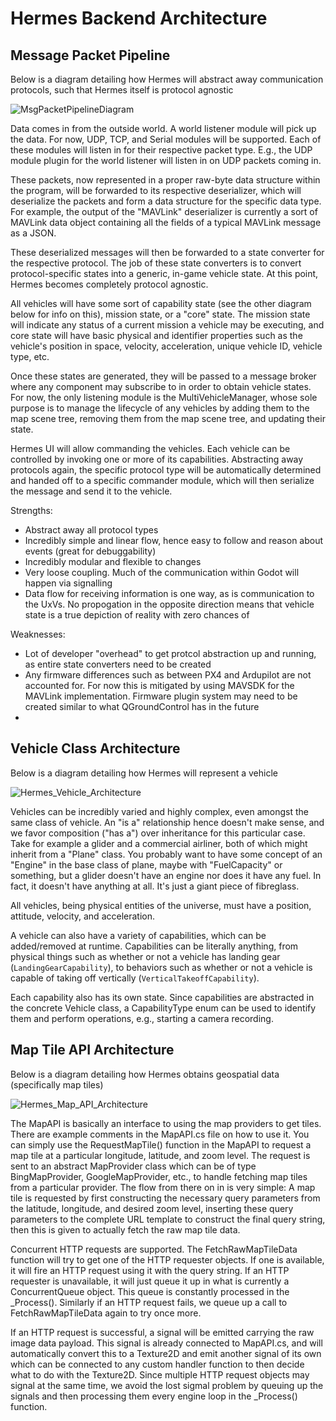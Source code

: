 # Hermes Backend Architecture

## Message Packet Pipeline
Below is a diagram detailing how Hermes will abstract away communication protocols, such that Hermes itself is protocol agnostic

![MsgPacketPipelineDiagram](https://github.com/user-attachments/assets/1316d253-d53c-4a0c-bbf0-5adc09d5df89)


Data comes in from the outside world. A world listener module will pick up the data. For now, UDP, TCP, and Serial modules will be supported. Each of these modules will listen in for their respective packet type. E.g., the UDP module plugin for the world listener will listen in on UDP packets coming in.

These packets, now represented in a proper raw-byte data structure within the program, will be forwarded to its respective deserializer, which will deserialize the packets and form a data structure for the specific data type. For example, the output of the "MAVLink" deserializer is currently a sort of MAVLink data object containing all the fields of a typical MAVLink message as a JSON.

These deserialized messages will then be forwarded to a state converter for the respective protocol. The job of these state converters is to convert protocol-specific states into a generic, in-game vehicle state. At this point, Hermes becomes completely protocol agnostic. 

All vehicles will have some sort of capability state (see the other diagram below for info on this), mission state, or a "core" state. The mission state will indicate any status of a current mission a vehicle may be executing, and core state will have basic physical and identifier properties such as the vehicle's position in space, velocity, acceleration, unique vehicle ID, vehicle type, etc.

Once these states are generated, they will be passed to a message broker where any component may subscribe to in order to obtain vehicle states. For now, the only listening module is the MultiVehicleManager, whose sole purpose is to manage the lifecycle of any vehicles by adding them to the map scene tree, removing them from the map scene tree, and updating their state. 

Hermes UI will allow commanding the vehicles. Each vehicle can be controlled by invoking one or more of its capabilities. Abstracting away protocols again, the specific protocol type will be automatically determined and handed off to a specific commander module, which will then serialize the message and send it to the vehicle. 

Strengths:
- Abstract away all protocol types
- Incredibly simple and linear flow, hence easy to follow and reason about events (great for debuggability)
- Incredibly modular and flexible to changes
- Very loose coupling. Much of the communication within Godot will happen via signalling
- Data flow for receiving information is one way, as is communication to the UxVs. No propogation in the opposite direction means that vehicle state is a true depiction of reality with zero chances of 

Weaknesses:
- Lot of developer "overhead" to get protcol abstraction up and running, as entire state converters need to be created
- Any firmware differences such as between PX4 and Ardupilot are not accounted for. For now this is mitigated by using MAVSDK for the MAVLink implementation. Firmware plugin system may need to be created similar to what QGroundControl has in the future
- 

## Vehicle Class Architecture
Below is a diagram detailing how Hermes will represent a vehicle 

![Hermes_Vehicle_Architecture](https://github.com/user-attachments/assets/1e63a251-d4dd-40fc-ac50-f347f774879a)

Vehicles can be incredibly varied and highly complex, even amongst the same class of vehicle. An "is a" relationship hence doesn't make sense, and we favor composition ("has a") over inheritance for this particular case. Take for example a glider and a commercial airliner, both of which might inherit from a "Plane" class. You probably want to have some concept of an "Engine" in the base class of plane, maybe with "FuelCapacity" or something, but a glider doesn't have an engine nor does it have any fuel. In fact, it doesn't have anything at all. It's just a giant piece of fibreglass.

All vehicles, being physical entities of the universe, must have a position, attitude, velocity, and acceleration. 

A vehicle can also have a variety of capabilities, which can be added/removed at runtime. Capabilities can be literally anything, from physical things such as whether or not a vehicle has landing gear (``LandingGearCapability``), to behaviors such as whether or not a vehicle is capable of taking off vertically (``VerticalTakeoffCapability``).

Each capability also has its own state. Since capabilities are abstracted in the concrete Vehicle class, a CapabilityType enum can be used to identify them and perform operations, e.g., starting a camera recording.

## Map Tile API Architecture
Below is a diagram detailing how Hermes obtains geospatial data (specifically map tiles)

![Hermes_Map_API_Architecture](https://github.com/user-attachments/assets/72b2bf1d-c1e2-43b4-8508-e1afc03a4e80)

The MapAPI is basically an interface to using the map providers to get tiles. There are example comments in the MapAPI.cs file on how to use it. You can simply use the RequestMapTile() function in the MapAPI to request a map tile at a particular longitude, latitude, and zoom level. The request is sent to an abstract MapProvider class which can be of type BingMapProvider, GoogleMapProvider, etc., to handle fetching map tiles from a particular provider. The flow from there on in is very simple: A map tile is requested by first constructing the necessary query parameters from the latitude, longitude, and desired zoom level, inserting these query parameters to the complete URL template to construct the final query string, then this is given to actually fetch the raw map tile data.

Concurrent HTTP requests are supported. The FetchRawMapTileData function will try to get one of the HTTP requester objects. If one is available, it will fire an HTTP request using it with the query string. If an HTTP requester is unavailable, it will just queue it up in what is currently a ConcurrentQueue<HttpRequest> object. This queue is constantly processed in the _Process(). Similarly if an HTTP request fails, we queue up a call to FetchRawMapTileData again to try once more.

If an HTTP request is successful, a signal will be emitted carrying the raw image data payload. This signal is already connected to MapAPI.cs, and will automatically convert this to a Texture2D and emit another signal of its own which can be connected to any custom handler function to then decide what to do with the Texture2D. Since multiple HTTP request objects may signal at the same time, we avoid the lost sigmal problem by queuing up the signals and then processing them every engine loop in the _Process() function.
